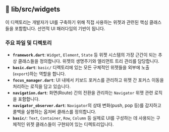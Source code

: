 ## 📁 lib/src/widgets

이 디렉토리는 개발자가 UI를 구축하기 위해 직접 사용하는 위젯과 관련된 핵심 클래스들을 포함합니다. 선언적 UI 패러다임의 기반이 됩니다.

### 주요 파일 및 디렉토리

- **`framework.dart`**: `Widget`, `Element`, `State` 등 위젯 시스템의 가장 근간이 되는 추상 클래스들을 정의합니다. 위젯의 생명주기와 엘리먼트 트리 관리를 담당합니다.
- **`basic.dart`**: `basic/` 디렉토리에 있는 모든 구체적인 위젯들을 외부에 노출(`export`)하는 역할을 합니다.
- **`focus_manager.dart`**: UI 내에서 키보드 포커스를 관리하고 위젯 간 포커스 이동을 처리하는 로직을 담고 있습니다.
- **`navigation.dart`**: 화면(Route) 간의 전환을 관리하는 `Navigator` 위젯 관련 로직을 포함합니다.
- **`navigator_observer.dart`**: `Navigator`의 상태 변화(push, pop 등)를 감지하고 콜백을 실행하는 옵저버 클래스를 정의합니다.
- **`basic/`**: `Text`, `Container`, `Row`, `Column` 등 실제로 UI를 구성하는 데 사용되는 구체적인 위젯 클래스들이 구현되어 있는 디렉토리입니다.
